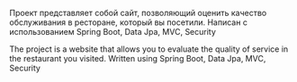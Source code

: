 Проект представляет собой сайт, позволяющий оценить качество обслуживания в ресторане, который вы посетили.
Написан с использованием Spring Boot, Data Jpa, MVC, Security

The project is a website that allows you to evaluate the quality of service in the restaurant you visited.
Written using Spring Boot, Data Jpa, MVC, Security
